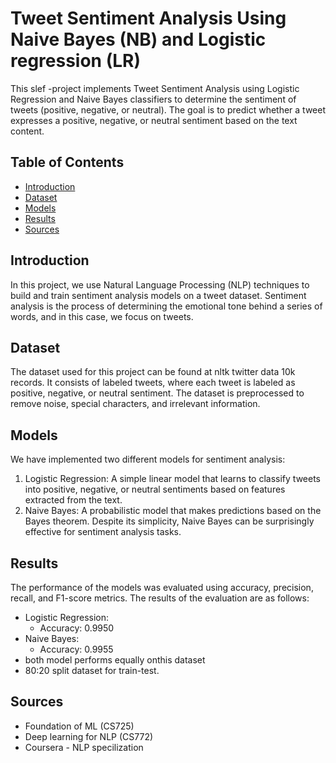 # Tweet Sentiment Analysis Using Naive Bayes (NB) and Logistic regression (LR)

This slef -project implements Tweet Sentiment Analysis using Logistic Regression and Naive Bayes classifiers to determine the sentiment of tweets (positive, negative, or neutral). The goal is to predict whether a tweet expresses a positive, negative, or neutral sentiment based on the text content.

## Table of Contents

- [Introduction](#introduction)
- [Dataset](#dataset)
- [Models](#models)
- [Results](#results)
- [Sources](#license)

## Introduction

In this project, we use Natural Language Processing (NLP) techniques to build and train sentiment analysis models on a tweet dataset. Sentiment analysis is the process of determining the emotional tone behind a series of words, and in this case, we focus on tweets.

## Dataset

The dataset used for this project can be found at nltk twitter data 10k records. It consists of labeled tweets, where each tweet is labeled as positive, negative, or neutral sentiment. The dataset is preprocessed to remove noise, special characters, and irrelevant information.

## Models

We have implemented two different models for sentiment analysis:

1. Logistic Regression: A simple linear model that learns to classify tweets into positive, negative, or neutral sentiments based on features extracted from the text.
2. Naive Bayes: A probabilistic model that makes predictions based on the Bayes theorem. Despite its simplicity, Naive Bayes can be surprisingly effective for sentiment analysis tasks.

## Results

The performance of the models was evaluated using accuracy, precision, recall, and F1-score metrics. The results of the evaluation are as follows:

- Logistic Regression:
  - Accuracy: 0.9950
- Naive Bayes:
  - Accuracy: 0.9955
- both model performs equally onthis dataset
- 80:20 split dataset for train-test.

## Sources
- Foundation of ML (CS725)
- Deep learning for NLP (CS772)
- Coursera - NLP specilization
